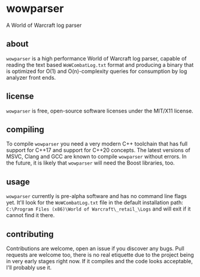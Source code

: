 # wowparser
A World of Warcraft log parser

## about
`wowparser` is a high performance World of Warcraft log parser, capable of reading the text based `WoWCombatLog.txt` format and producing a binary that is optimized for O(1) and O(n)-complexity queries for consumption by log analyzer front ends.

## license
`wowparser` is free, open-source software licenses under the MIT/X11 license.

## compiling
To compile `wowparser` you need a very modern C++ toolchain that has full support for C++17 and support for C++20 concepts. The latest versions of MSVC, Clang and GCC are known to compile `wowparser` without errors. In the future, it is likely that `wowparser` will need the Boost libraries, too.

## usage
`wowparser` currently is pre-alpha software and has no command line flags yet. It'll look for the `WoWCombatLog.txt` file in the default installation path: `C:\Program Files (x86)\World of Warcraft\_retail_\Logs` and will exit if it cannot find it there.

## contributing
Contributions are welcome, open an issue if you discover any bugs. Pull requests are welcome too, there is no real etiquette due to the project being in very early stages right now. If it compiles and the code looks acceptable, I'll probably use it.

